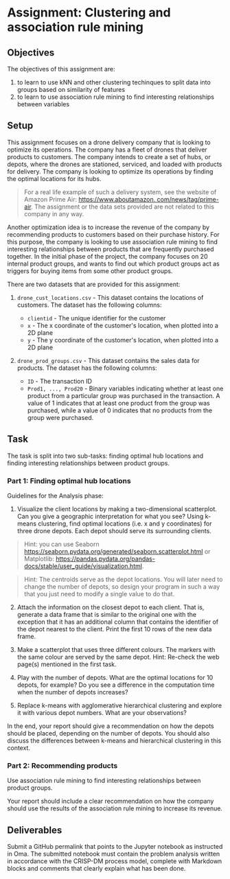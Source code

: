 # Assignment: Clustering and association rule mining

## Objectives

The objectives of this assignment are:
1.	to learn to use kNN and other clustering techinques to split data into groups based on similarity of features
2. to learn to use association rule mining to find interesting relationships between variables

## Setup

This assignment focuses on a drone delivery company that is looking to optimize its operations. The company has a fleet of drones that deliver products to customers.
The company intends to create a set of hubs, or depots, where the drones are stationed, serviced, and loaded with products for delivery.
The company is looking to optimize its operations by finding the optimal locations for its hubs.

> For a real life example of such a delivery system, see the website of Amazon Prime Air: [https://www.aboutamazon.
> com/news/tag/prime-air](https://www.aboutamazon.com/news/tag/prime-air). The assignment or the data sets provided are not related to this 
> company in any way.

Another optimization idea is to increase the revenue of the company by recommending products to customers based on their purchase history. For this purpose, the company is looking to use association rule mining to find interesting relationships between products that are frequently purchased together.
In the initial phase of the project, the company focuses on 20 internal product groups, and wants to find out which product groups act as triggers for buying items from some other product groups.

There are two datasets that are provided for this assignment:

1. `drone_cust_locations.csv` - This dataset contains the locations of customers. The dataset has the following columns:
    - `clientid` - The unique identifier for the customer
    - `x` - The x coordinate of the customer's location, when plotted into a 2D plane
    - `y` - The y coordinate of the customer's location, when plotted into a 2D plane
    
2. `drone_prod_groups.csv` - This dataset contains the sales data for products. The dataset has the following columns:
    - `ID` - The transaction ID
    - `Prod1, ..., Prod20` - Binary variables indicating whether at least one product from a particular group was 
      purchased 
      in the transaction. A value of 1 indicates that at least one product from the group was purchased, while a value of 0 indicates that no products from the group were purchased.

## Task

The task is split into two sub-tasks: finding optimal hub locations and finding interesting relationships between product groups.

### Part 1: Finding optimal hub locations

Guidelines for the Analysis phase:

1. Visualize the client locations by making a two-dimensional scatterplot. Can you give a geographic interpretation for what you see?
Using k-means clustering, find optimal locations (i.e. x and y
coordinates) for three drone depots. Each depot should serve its
surrounding clients.

>Hint: you can use Seaborn https://seaborn.pydata.org/generated/seaborn.scatterplot.html
or Matplotlib: https://pandas.pydata.org/pandas-docs/stable/user_guide/visualization.html.

>Hint: The centroids serve as the depot locations. You will later need to change the number
of depots, so design your program in such a way that you just need to modify a single
value to do that.

2. Attach the information on the closest depot to each client. That is, generate a data
frame that is similar to the original one with the exception that it has an additional
column that contains the identifier of the depot nearest to the client. Print the first 10
rows of the new data frame.

3. Make a scatterplot that uses three different colours. The markers with the same colour
are served by the same depot.
Hint: Re-check the web page(s) mentioned in the first task.

4. Play with the number of depots. What are the optimal locations for 10 depots, for
example? Do you see a difference in the computation time when the number of depots
increases?

5. Replace k-means with agglomerative hierarchical clustering and explore it with various
depot numbers. What are your observations?

In the end, your report should give a recommendation on how the depots should be placed, depending on the number of depots.
You should also discuss the differences between k-means and hierarchical clustering in this context.

### Part 2: Recommending products

Use association rule mining to find interesting relationships between product groups.

Your report should include a clear recommendation on how the company should use the results of the association rule mining to increase its revenue.

## Deliverables

Submit a GitHub permalink that points to the Jupyter notebook as instructed in Oma. The submitted notebook must contain the problem analysis written in accordance with the CRISP-DM process model, complete with Markdown blocks and comments that clearly explain what has been done. 

